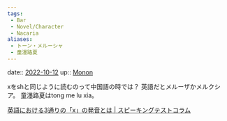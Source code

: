 ```yaml
---
tags:
 - Bar
 - Novel/Character
 - Nacaria
aliases:
 - トーン・メルーシャ
 - 童濹路夏
---
```


date:: [2022-10-12](Daily_Note/2022-10-12.md)
up:: [Monon](Monon.md)

xをshと同じように読むのって中国語の時では？
英語だとメルーザかメルクシア。
童濹路夏はtong me lu xia。

[英語における3通りの「x」の発音とは | スピーキングテストコラム](https://uwl.weblio.jp/speaking-test/column/pronunciation/x-pronunciation-ways)